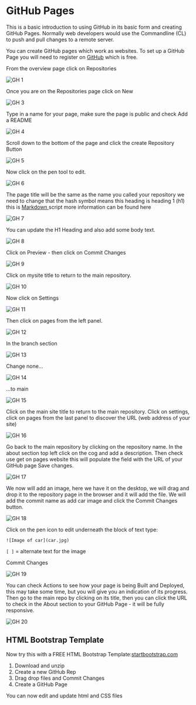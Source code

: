 # GitHub Pages

This is a basic introduction to using GitHub in its basic form and creating GitHub Pages. Normally web developers would use the Commandline (CL) to push and pull changes to a remote server.

You can create GitHub pages which work as websites. To set up a GitHub Page you will need to register on [GitHub](https://github.com/) which is free.

From the overview page click on Repositories

![GH 1](images/gh_pages_1.png)

Once you are on the Repositories page click on New

![GH 3](images/gh_pages_3.png)

Type in a name for your page, make sure the page is public and check Add a README

![GH 4](images/gh_pages_4.png)

Scroll down to the bottom of the page and click the create Repository Button

![GH 5](images/gh_pages_5.png)

Now click on the pen tool to edit.

![GH 6](images/gh_pages_6.png)

The page title will be the same as the name you called your repository we need to change that the hash symbol means this heading is heading 1 (h1) this is [Markdown ](https://github.com/adam-p/markdown-here/wiki/Markdown-Cheatsheet)script more information can be found here

![GH 7](images/gh_pages_7.png)

You can update the H1 Heading and also add some body text.

![GH 8](images/gh_pages_8.png)

Click on Preview - then click on Commit Changes

![GH 9](images/gh_pages_9.png)

Click on mysite title to return to the main repository.

![GH 10](images/gh_pages_10.png)

Now click on Settings

![GH 11](images/gh_pages_11.png)

Then click on pages from the left panel.

![GH 12](images/gh_pages_12.png)

In the branch section

![GH 13](images/gh_pages_13.png)

Change none...

![GH 14](images/gh_pages_14.png)

...to main

![GH 15](images/gh_pages_15.png)

Click on the main site title to return to the main repository. Click on settings, click on pages from the last panel to discover the URL (web address of your site)

![GH 16](images/git_1.gif)

Go back to the main repository by clicking on the repository name. In the about section top left click on the cog and add a description. Then check use get on pages website this will populate the field with the URL of your GitHub page Save changes.

![GH 17](images/git_2.gif)

We now will add an image, here we have it on the desktop, we will drag and drop it to the repository page in the browser and it will add the file. We will add the commit name as add car image and click the Commit Changes button.

![GH 18](images/git_3.gif)

Click on the pen icon to edit underneath the block of text type:

`![Image of car](car.jpg)`

`[ ]` = alternate text for the image

Commit Changes

![GH 19](images/git_4.gif)

You can check Actions to see how your page is being Built and Deployed, this may take some time, but you will give you an indication of its progress. Then go to the main repo by clicking on its title, then you can click the URL to check in the About section to your GitHub Page - it will be fully responsive.

![GH 20](images/git_5.gif)

## HTML Bootstrap Template

Now try this with a FREE HTML Bootstrap Template:[startbootstrap.com](https://startbootstrap.com/)

1. Download and unzip 
1. Create a new GitHub Rep
1. Drag drop files and Commit Changes
1. Create a GitHub Page

You can now edit and update html and CSS files


